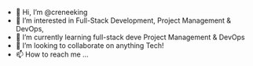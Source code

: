 - 👋 Hi, I’m @creneeking
- 👀 I’m interested in Full-Stack Development, Project Management & DevOps,
- 🌱 I’m currently learning full-stack deve Project Management & DevOps
- 💞️ I’m looking to collaborate on anything Tech!
- 📫 How to reach me ...

<!---
creneeking/creneeking is a ✨ special ✨ repository because its `README.md` (this file) appears on your GitHub profile.
You can click the Preview link to take a look at your changes.
--->
